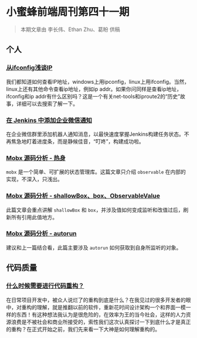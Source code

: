 # 小蜜蜂前端周刊第四十一期

> 本期文章由 李长伟、Ethan Zhu、葛盼 供稿

## 个人

### [从ifconfig浅谈IP](http://zjhweb.com/blog/?p=378)

我们都知道如何查看IP地址，windows上用ipconfig，linux上用ifconfig。当然，linux上还有其他命令查看ip地址，例如ip addr。如果你问同样是查看ip地址，ifconfig和ip addr有什么区别吗？这是一个有关net-tools和iproute2的“历史”故事，详细可以去搜索了解一下。

### [在 Jenkins 中添加企业微信通知](https://lichangwei.github.io/2019/08/29/jenkins-qywx-notification/)

在企业微信群里添加机器人通知消息，以最快速度掌握Jenkins构建任务状态。不再焦急地盯着进度条，而是静候佳音，“叮咚”，构建成功啦。

### [Mobx 源码分析 - 热身](https://g-grant.github.io/mobx-source-analysis/20190821.html)

`mobx` 是一个简单、可扩展的状态管理库。这篇文章只介绍 `observable` 在内部的实现，不深入，只浅出。

### [Mobx 源码分析 - shallowBox、box、ObservableValue](https://g-grant.github.io/mobx-source-analysis/20190822.html)

此篇文章会重点讲解 `shallowBox` 和 `box`，并涉及值如何变成监听和改值过后，刷新所有引用此值地方。

### [Mobx 源码分析 - autorun](https://g-grant.github.io/mobx-source-analysis/20190825.html)

建议和上一篇结合看，此篇主要涉及 `autorun` 如何获取到自身所监听的对象。

## 代码质量

### [什么时候需要进行代码重构？](https://juejin.im/post/5d6695f051882554e26201d2)

在日常项目开发中，被众人说烂了的重构到底是什么？在我见过的很多开发者的眼中，对重构的理解，就是推翻以前的软件，重新花时间设计架构一个和界面一模一样的东西！有这种想法我认为是很危险的，在效率为王的当今社会，这样的人力资源浪费是不被社会和商业所接受的，索性我们这次认真探讨一下到底什么才是真正的重构？在正式开始之前，我们先来看一下大神是如何理解重构的。
